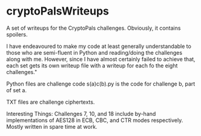 # cryptoPalsWriteups
A set of writeups for the CryptoPals challenges. Obviously, it contains spoilers.

I have endeavoured to make my code at least generally understandable to those who are semi-fluent in Python and reading/doing the challenges along with me. However, since I have almost certainly failed to achieve that, each set gets its own writeup file with a writeup for each fo the eight challenges."

Python files are challenge code
s(a)c(b).py is the code for challenge b, part of set a.

TXT files are challenge ciphertexts.

Interesting Things:
Challenges 7, 10, and 18 include by-hand implementations of AES128 in ECB, CBC, and CTR modes respectively.
Mostly written in spare time at work.
